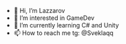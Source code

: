 - 👋 Hi, I’m Lazzarov
- 👀 I’m interested in GameDev
- 🌱 I’m currently learning C# and Unity
- 📫 How to reach me tg: @Sveklaqq

<!---
Lazzarov/Lazzarov is a ✨ special ✨ repository because its `README.md` (this file) appears on your GitHub profile.
You can click the Preview link to take a look at your changes.
--->

